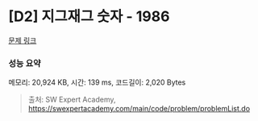 # [D2] 지그재그 숫자 - 1986 

[문제 링크](https://swexpertacademy.com/main/code/problem/problemDetail.do?contestProbId=AV5PxmBqAe8DFAUq) 

### 성능 요약

메모리: 20,924 KB, 시간: 139 ms, 코드길이: 2,020 Bytes



> 출처: SW Expert Academy, https://swexpertacademy.com/main/code/problem/problemList.do